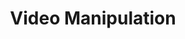 ---
# Page settings
layout: homepage
keywords: nostr

# Hero section
title: Video Manipulation
buttons:
    - content: Back
      url: '/'
      external_url: false
    # - icon: github
    #   content: Button with icon
    #   url: '#'
    #   external_url: true


# Grid navigation
grid_navigation:
    - title: Video Conversion
      excerpt: "Kind 5200"
      cta: View
      url: '/kinds/5200'
---